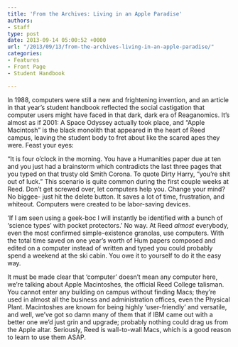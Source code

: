 ```yaml
---
title: 'From the Archives: Living in an Apple Paradise'
authors:
- Staff
type: post
date: 2013-09-14 05:00:52 +0000
url: "/2013/09/13/from-the-archives-living-in-an-apple-paradise/"
categories:
- Features
- Front Page
- Student Handbook

---
```

In 1988, computers were still a new and frightening invention, and an article in that year’s student handbook reflected the social castigation that computer users might have faced in that dark, dark era of Reaganomics. It’s almost as if 2001: A Space Odyssey actually took place, and “Apple Macintosh” is the black monolith that appeared in the heart of Reed campus, leaving the student body to fret about like the scared apes they were. Feast your eyes:

“It is four o&#8217;clock in the morning. You have a Humanities paper due at ten and you just had a brainstorm which contradicts the last three pages that you typed on that trusty old Smith Corona. To quote Dirty Harry, “you’re shit out of luck.” This scenario is quite common during the first couple weeks at Reed. Don’t get screwed over, let computers help you. Change your mind? No biggee- just hit the delete button. It saves a lot of time, frustration, and whiteout. Computers were created to be labor-saving devices.

‘If I am seen using a geek-boc I will instantly be identified with a bunch of ‘science types’ with pocket protectors.’ No way. At Reed _almost_ everybody, even the most confirmed simple-existence granolas, use computers. With the total time saved on one year’s worth of Hum papers composed and edited on a computer instead of written and typed you could probably spend a weekend at the ski cabin. You owe it to yourself to do it the easy way.

It must be made clear that ‘computer’ doesn’t mean any computer here, we’re talking about Apple Macintoshes, the official Reed College talisman. You cannot enter any building on campus without finding Macs; they’re used in almost all the business and administration offices, even the Physical Plant. Macintoshes are known for being highly ‘user-friendly’ and versatile, and well, we’ve got so damn many of them that if IBM came out with a better one we’d just grin and upgrade; probably nothing could drag us from the Apple altar. Seriously, Reed is wall-to-wall Macs, which is a good reason to learn to use them ASAP.